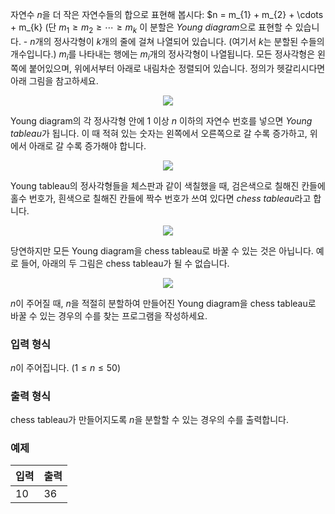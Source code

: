 자연수 $n$을 더 작은 자연수들의 합으로 표현해 봅시다: $n = m_{1} + m_{2} + \cdots + m_{k} (단 $m_{1} \ge m_{2} \ge \cdots \ge m_{k}$ 이 분할은 *Young diagram*으로 표현할 수 있습니다. - $n$개의 정사각형이 $k$개의 줄에 걸쳐 나열되어 있습니다. (여기서 $k$는 분할된 수들의 개수입니다.) $m_{i}$를 나타내는 행에는 $m_{i}$개의 정사각형이 나열됩니다. 모든 정사각형은 왼쪽에 붙어있으며, 위에서부터 아래로 내림차순 정렬되어 있습니다. 정의가 헷갈리시다면 아래 그림을 참고하세요.

<div style="text-align: center;">
 <img src="https://s3.ap-northeast-2.amazonaws.com/oj.uz/old/ASC18_chess/diag1.png"/>
</div>

Young diagram의 각 정사각형 안에 $1$ 이상 $n$ 이하의 자연수 번호를 넣으면 *Young tableau*가 됩니다. 이 때 적혀 있는 숫자는 왼쪽에서 오른쪽으로 갈 수록 증가하고, 위에서 아래로 갈 수록 증가해야 합니다.

<div style="text-align: center;">
 <img src="https://s3.ap-northeast-2.amazonaws.com/oj.uz/old/ASC18_chess/diag2.png"/>
</div>

Young tableau의 정사각형들을 체스판과 같이 색칠했을 때, 검은색으로 칠해진 칸들에 홀수 번호가, 흰색으로 칠해진 칸들에 짝수 번호가 쓰여 있다면 *chess tableau*라고 합니다.

<div style="text-align: center;">
 <img src="https://s3.ap-northeast-2.amazonaws.com/oj.uz/old/ASC18_chess/diag3.png"/>
</div>

당연하지만 모든 Young diagram을 chess tableau로 바꿀 수 있는 것은 아닙니다.  예로 들어, 아래의 두 그림은 chess tableau가 될 수 없습니다.

<div style="text-align: center;">
 <img src="https://s3.ap-northeast-2.amazonaws.com/oj.uz/old/ASC18_chess/diag4.png"/>
</div>

$n$이 주어질 때, $n$을 적절히 분할하여 만들어진 Young diagram을 chess tableau로 바꿀 수 있는 경우의 수를 찾는 프로그램을 작성하세요.

### 입력 형식

$n$이 주어집니다. ($1 \le n \le 50$)

### 출력 형식

chess tableau가 만들어지도록 $n$을 분할할 수 있는 경우의 수를 출력합니다.

### 예제

<table class='table table-bordered table-condensed'>
 <thead>
  <tr>
   <th style="width: 50%;">입력</th>
   <th style="width: 50%;">출력</th>
  </tr>
 </thead>
 <tbody>
  <tr>
   <td class="code-font">10</td>
   <td class="code-font">36</td>
  </tr>
 </tbody>
</table>